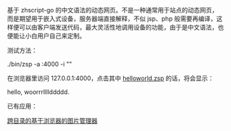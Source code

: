 基于 zhscript-go 的中文语法的动态网页。不是一种通常用于站点的动态网页，而是期望用于嵌入式设备，服务器端直接解释，不似 jsp、php 般需要再编译，这样便可以由客户端发送代码，最大灵活性地调用设备的功能，由于是中文语法，也便能让小白用户自己来定制。

测试方法：

./bin/zsp -a :4000 -i ""

在浏览器里访问 127.0.0.1:4000，点击其中 [helloworld.zsp](https://github.com/zzzzzzzzzzz0/zsp-go/blob/master/helloworld.zsp) 的话，将会显示：

hello, woorrrllllddddd.

已有应用：

[跨目录的基于浏览器的图片管理器](https://github.com/zzzzzzzzzzz0/zsp-go-imgmgr)
